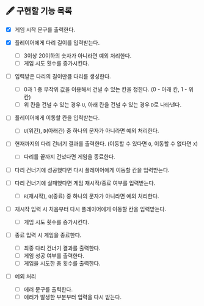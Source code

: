 ## 🖋 구현할 기능 목록

- [x] 게임 시작 문구를 출력한다.

- [x] 플레이어에게 다리 길이를 입력받는다.

  - [ ] 3이상 20이하의 숫자가 아니라면 예외 처리한다.
  - [ ] 게임 시도 횟수를 증가시킨다.

- [ ] 입력받은 다리의 길이만큼 다리를 생성한다.

  - [ ] 0과 1 중 무작위 값을 이용해서 건널 수 있는 칸을 정한다. (0 - 아래 칸, 1 - 위 칸)
  - [ ] 위 칸을 건널 수 있는 경우 `U`, 아래 칸을 건널 수 있는 경우 `D`로 나타낸다.

- [ ] 플레이어에게 이동할 칸을 입력받는다.

  - [ ] `U`(위칸), `D`(아래칸) 중 하나의 문자가 아니라면 예외 처리한다.

- [ ] 현재까지의 다리 건너기 결과를 출력한다. (이동할 수 있다면 `O`, 이동할 수 없다면 `X`)

  - [ ] 다리를 끝까지 건넜다면 게임을 종료한다.

- [ ] 다리 건너기에 성공했다면 다시 플레이어에게 이동할 칸을 입력받는다.

- [ ] 다리 건너기에 실패했다면 게임 재시작/종료 여부를 입력받는다.

  - [ ] `R`(재시작), `Q`(종료) 중 하나의 문자가 아니라면 예외 처리한다.

- [ ] 재시작 입력 시 처음부터 다시 플레이어에게 이동할 칸을 입력받는다.

  - [ ] 게임 시도 횟수를 증가시킨다.

- [ ] 종료 입력 시 게임을 종료한다.

  - [ ] 최종 다리 건너기 결과를 출력한다.
  - [ ] 게임 성공 여부를 출력한다.
  - [ ] 게임을 시도한 총 횟수를 출력한다.

- [ ] 예외 처리

  - [ ] 에러 문구를 출력한다.
  - [ ] 에러가 발생한 부분부터 입력을 다시 받는다.
